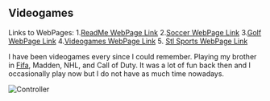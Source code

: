 ## Videogames
Links to WebPages: 
1.[ReadMe WebPage Link](README.md)  2.[Soccer WebPage Link](Soccer.md)  3.[Golf WebPage Link](Golf.md)  4.[Videogames WebPage Link](Videogames.md) 5. [Stl Sports WebPage Link](Stlsports.md)

I have been videogames every since I could remember. Playing my brother in [Fifa](https://www.ea.com/games/fifa/fifa-23), Madden, NHL, and Call of Duty. It was a lot of fun back then and I occasionally play now but I do not have as much time nowadays.

![Controller](https://image.shutterstock.com/image-vector/game-controller-icon-design-trendy-260nw-1579109977.jpg)
